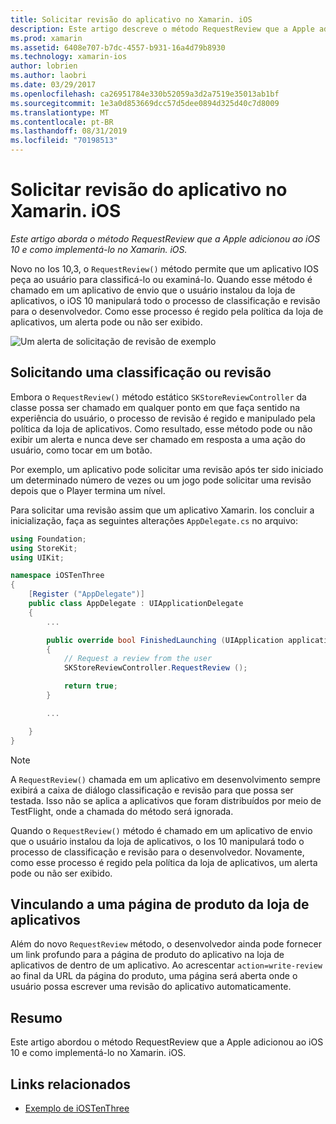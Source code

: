 ```yaml
---
title: Solicitar revisão do aplicativo no Xamarin. iOS
description: Este artigo descreve o método RequestReview que a Apple adicionou ao iOS 10 e discute como implementá-lo no Xamarin. iOS.
ms.prod: xamarin
ms.assetid: 6408e707-b7dc-4557-b931-16a4d79b8930
ms.technology: xamarin-ios
author: lobrien
ms.author: laobri
ms.date: 03/29/2017
ms.openlocfilehash: ca26951784e330b52059a3d2a7519e35013ab1bf
ms.sourcegitcommit: 1e3a0d853669dcc57d5dee0894d325d40c7d8009
ms.translationtype: MT
ms.contentlocale: pt-BR
ms.lasthandoff: 08/31/2019
ms.locfileid: "70198513"
---
```

# <a name="request-app-review-in-xamarinios"></a>Solicitar revisão do aplicativo no Xamarin. iOS

_Este artigo aborda o método RequestReview que a Apple adicionou ao iOS 10 e como implementá-lo no Xamarin. iOS._

Novo no Ios 10,3, o `RequestReview()` método permite que um aplicativo IOS peça ao usuário para classificá-lo ou examiná-lo. Quando esse método é chamado em um aplicativo de envio que o usuário instalou da loja de aplicativos, o iOS 10 manipulará todo o processo de classificação e revisão para o desenvolvedor. Como esse processo é regido pela política da loja de aplicativos, um alerta pode ou não ser exibido.

![](request-app-review-images/review01.png "Um alerta de solicitação de revisão de exemplo")

## <a name="requesting-a-rating-or-review"></a>Solicitando uma classificação ou revisão

Embora o `RequestReview()` método estático `SKStoreReviewController` da classe possa ser chamado em qualquer ponto em que faça sentido na experiência do usuário, o processo de revisão é regido e manipulado pela política da loja de aplicativos. Como resultado, esse método pode ou não exibir um alerta e nunca deve ser chamado em resposta a uma ação do usuário, como tocar em um botão.

Por exemplo, um aplicativo pode solicitar uma revisão após ter sido iniciado um determinado número de vezes ou um jogo pode solicitar uma revisão depois que o Player termina um nível.

Para solicitar uma revisão assim que um aplicativo Xamarin. Ios concluir a inicialização, faça as seguintes alterações `AppDelegate.cs` no arquivo:

```csharp
using Foundation;
using StoreKit;
using UIKit;

namespace iOSTenThree
{
    [Register ("AppDelegate")]
    public class AppDelegate : UIApplicationDelegate
    {
        ...

        public override bool FinishedLaunching (UIApplication application, NSDictionary launchOptions)
        {
            // Request a review from the user
            SKStoreReviewController.RequestReview ();

            return true;
        }

        ...

    }
}
```

> [!NOTE]
> A `RequestReview()` chamada em um aplicativo em desenvolvimento sempre exibirá a caixa de diálogo classificação e revisão para que possa ser testada. Isso não se aplica a aplicativos que foram distribuídos por meio de TestFlight, onde a chamada do método será ignorada.

Quando o `RequestReview()` método é chamado em um aplicativo de envio que o usuário instalou da loja de aplicativos, o Ios 10 manipulará todo o processo de classificação e revisão para o desenvolvedor. Novamente, como esse processo é regido pela política da loja de aplicativos, um alerta pode ou não ser exibido.

## <a name="linking-to-an-app-store-product-page"></a>Vinculando a uma página de produto da loja de aplicativos 

Além do novo `RequestReview` método, o desenvolvedor ainda pode fornecer um link profundo para a página de produto do aplicativo na loja de aplicativos de dentro de um aplicativo. Ao acrescentar `action=write-review` ao final da URL da página do produto, uma página será aberta onde o usuário possa escrever uma revisão do aplicativo automaticamente. 

## <a name="summary"></a>Resumo

Este artigo abordou o método RequestReview que a Apple adicionou ao iOS 10 e como implementá-lo no Xamarin. iOS.



## <a name="related-links"></a>Links relacionados

- [Exemplo de iOSTenThree](https://docs.microsoft.com/samples/xamarin/ios-samples/ios10-iostenthree/)
